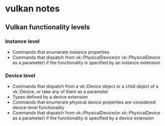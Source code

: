 # vulkan notes

## Vulkan functionality levels

### Instance level

- Commands that enumerate instance properties
- Commands that dispatch from vk::PhysicalDevice(or vk::PhysicalDevice as a parameter) if the functionality is specified by an instance extension

### Device level

- Commands that dispatch from a vk::Device object or a child object of a vk::Device, or take any of them as a parameter
- Types defined by a device extension
- Commands that enumerate physical device properties are considered device-level functionality
- Commands that dispatch from vk::PhysicalDevice(or vk::PhysicalDevice as a parameter) if the functionality is specified by a device extension
